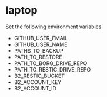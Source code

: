 # laptop

Set the following environment variables

- GITHUB_USER_EMAIL
- GITHUB_USER_NAME
- PATHS_TO_BACKUP
- PATH_TO_RESTORE
- PATH_TO_BORG_DRIVE_REPO
- PATH_TO_RESTIC_DRIVE_REPO
- B2_RESTIC_BUCKET
- B2_ACCOUNT_KEY
- B2_ACCOUNT_ID
